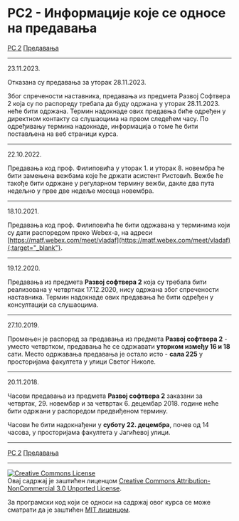 # РС2 - Информациjе које се односе на предавања

[РС 2](../../README.md) [Предавања](../README.md)

---

23.11.2023.

Отказана су предавања за уторак 28.11.2023.

Због спречености наставника, предавања из предмета Развој Софтвера 2 која су по распореду требала да буду одржана у уторак 28.11.2023. неће бити одржана. Термин надокнаде ових предавња биће одређен у директном контакту са слушаоцима на првом следећем часу. По одређивању термина надокнаде, информација о томе ће бити постављена на веб страници курса.

---

22.10.2022.

Предавања код проф. Филиповића у уторак 1. и уторак 8. новембра ће бити замењена вежбама које ће држати асистент Ристовић. Вежбе ће такође бити одржане у регуларном термину вежби, дакле два пута недељно у прве две недеље месеца новембра.

---

18.10.2021.

Предавања код проф. Филиповића ће бити одржавана у терминима који су дати распоредом преко Webex-a, на адреси [https://matf.webex.com/meet/vladaf](https://matf.webex.com/meet/vladaf){:target="_blank"}.

---

19.12.2020.

Предавања из предмета **Развој софтвера 2** која су требала бити реализована у четврткак 17.12.2020, нису одржана због спречености наставника. Термин надокнаде ових предавања ће бити одређен у консултацији са слушаоцима.

---

27.10.2019.

Промењен је распоред за предавања из предмета **Развој софтвера 2** - уместо четвртком, предавања ће се одржавати **уторком између 16 и 18** сати. Место одржавања предавања је остало исто - **сала 225** у просторијама факултета у улици Светог Николе.

---

20.11.2018.

Часови предавања из предмета **Развој софтвера 2** заказани за четвртак, 29. новембар и за четвртак 6. децембар 2018. године неће бити одржани у распоредом предвиђеном термину.

Часови ће бити надокнађени у **суботу 22. децембра**, почев од 14 часова, у просторијама факултета у Јагићевој улици.

---

[РС 2](../../README.md) [Предавања](../README.md)

---

<a rel="license" href="http://creativecommons.org/licenses/by-nc/3.0/"><img alt="Creative Commons License" style="border-width:0" src="https://i.creativecommons.org/l/by-nc/3.0/88x31.png" /></a><br />Овај садржај је заштићен лиценцом <a rel="license" href="http://creativecommons.org/licenses/by-nc/3.0/">Creative Commons Attribution-NonCommercial 3.0 Unported License</a>.

За програмски код који се односи на садржај овог курса се може сматрати да је заштићен [MIT лиценцом](/LICENSE).